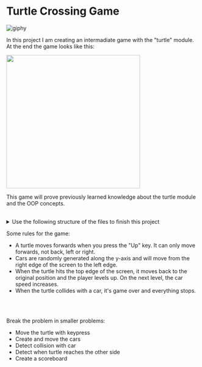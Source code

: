 # Turtle Crossing Game

![giphy](https://user-images.githubusercontent.com/92121260/189979480-15d62061-e620-49fa-b7c6-d6705e9e87b5.gif)

In this project I am creating an intermadiate game with the "turtle" module. <br>
At the end the game looks like this: 
<br>


<img src="https://user-images.githubusercontent.com/92121260/189979699-e8dcdf5e-e4bf-4bff-b5b7-2eface550dc7.gif" width="350"/>

This game will prove previously learned knowledge about the turtle module and the OOP concepts.
<br>
<br>


<details>
 <summary>Use the following structure of the files to finish this project</summary>
  
<br>
  
This is the `main.py` file:

```python
import time
from turtle import Screen
from player import Player
from car_manager import CarManager
from scoreboard import Scoreboard

screen = Screen()
screen.setup(width=600, height=600)
screen.tracer(0)

game_is_on = True
while game_is_on:
    time.sleep(0.1)
    screen.update()

```
  
This is the `car_manager.py` file:

```python
COLORS = ["red", "orange", "yellow", "green", "blue", "purple"]
STARTING_MOVE_DISTANCE = 5
MOVE_INCREMENT = 10


class CarManager:
    pass

```
  
This is the `scoreboard.py` file:

```python
FONT = ("Courier", 24, "normal")


class Scoreboard:
    pass

```
  
This is the `player.py` file:

```python
STARTING_POSITION = (0, -280)
MOVE_DISTANCE = 10
FINISH_LINE_Y = 280


class Player:
    pass

```
  
</details>

Some rules for the game:
- A turtle moves forwards when you press the "Up" key. It can only move forwards, not back, left or right.
- Cars are randomly generated along the y-axis and will move from the right edge of the screen to the left edge.
- When the turtle hits the top edge of the screen, it moves back to the original position and the player levels up. On the next level, the car speed increases.
- When the turtle collides with a car, it's game over and everything stops.
<br>
<br>

Break the problem in smaller problems:
- Move the turtle with keypress
- Create and move the cars
- Detect collision with car
- Detect when turtle reaches the other side
- Create a scoreboard

